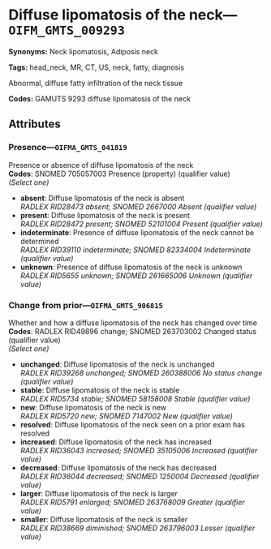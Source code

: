 # Diffuse lipomatosis of the neck—`OIFM_GMTS_009293`

**Synonyms:** Neck lipomatosis, Adiposis neck

**Tags:** head_neck, MR, CT, US, neck, fatty, diagnosis

Abnormal, diffuse fatty infiltration of the neck tissue

**Codes:** GAMUTS 9293 diffuse lipomatosis of the neck

## Attributes

### Presence—`OIFMA_GMTS_041819`

Presence or absence of diffuse lipomatosis of the neck  
**Codes**: SNOMED 705057003 Presence (property) (qualifier value)  
*(Select one)*

- **absent**: Diffuse lipomatosis of the neck is absent  
_RADLEX RID28473 absent; SNOMED 2667000 Absent (qualifier value)_
- **present**: Diffuse lipomatosis of the neck is present  
_RADLEX RID28472 present; SNOMED 52101004 Present (qualifier value)_
- **indeterminate**: Presence of diffuse lipomatosis of the neck cannot be determined  
_RADLEX RID39110 indeterminate; SNOMED 82334004 Indeterminate (qualifier value)_
- **unknown**: Presence of diffuse lipomatosis of the neck is unknown  
_RADLEX RID5655 unknown; SNOMED 261665006 Unknown (qualifier value)_

### Change from prior—`OIFMA_GMTS_906815`

Whether and how a diffuse lipomatosis of the neck has changed over time  
**Codes**: RADLEX RID49896 change; SNOMED 263703002 Changed status (qualifier value)  
*(Select one)*

- **unchanged**: Diffuse lipomatosis of the neck is unchanged  
_RADLEX RID39268 unchanged; SNOMED 260388006 No status change (qualifier value)_
- **stable**: Diffuse lipomatosis of the neck is stable  
_RADLEX RID5734 stable; SNOMED 58158008 Stable (qualifier value)_
- **new**: Diffuse lipomatosis of the neck is new  
_RADLEX RID5720 new; SNOMED 7147002 New (qualifier value)_
- **resolved**: Diffuse lipomatosis of the neck seen on a prior exam has resolved  
- **increased**: Diffuse lipomatosis of the neck has increased  
_RADLEX RID36043 increased; SNOMED 35105006 Increased (qualifier value)_
- **decreased**: Diffuse lipomatosis of the neck has decreased  
_RADLEX RID36044 decreased; SNOMED 1250004 Decreased (qualifier value)_
- **larger**: Diffuse lipomatosis of the neck is larger  
_RADLEX RID5791 enlarged; SNOMED 263768009 Greater (qualifier value)_
- **smaller**: Diffuse lipomatosis of the neck is smaller  
_RADLEX RID38669 diminished; SNOMED 263796003 Lesser (qualifier value)_